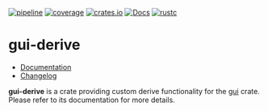 [![pipeline](https://github.com/d-e-s-o/gui/actions/workflows/test.yml/badge.svg?branch=main)](https://github.com/d-e-s-o/gui/actions/workflows/test.yml)
[![coverage](https://codecov.io/gh/d-e-s-o/gui/branch/main/graph/badge.svg)](https://codecov.io/gh/d-e-s-o/gui)
[![crates.io](https://img.shields.io/crates/v/gui-derive.svg)](https://crates.io/crates/gui-derive)
[![Docs](https://docs.rs/gui-derive/badge.svg)](https://docs.rs/gui-derive)
[![rustc](https://img.shields.io/badge/rustc-1.58+-blue.svg)](https://blog.rust-lang.org/2022/01/13/Rust-1.58.0.html)

gui-derive
==========

- [Documentation][docs-rs]
- [Changelog](CHANGELOG.md)

**gui-derive** is a crate providing custom derive functionality for the
[gui][gui] crate. Please refer to its documentation for more details.

[docs-rs]: https://docs.rs/crate/gui-derive
[gui]: https://crates.io/crates/gui
